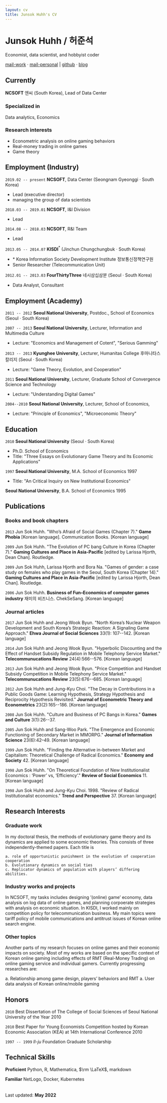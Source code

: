 ```yaml
---
layout: cv
title: Junsok Huhh's CV
---
```


# Junsok Huhh / 허준석
Economist, data scientist, and hobbyist coder

<div id="webaddress">
<a href="mailto: junsokhuhh@ncsoft.com">mail-work</a> &#183; <a href="mailto: anarinsk@gmail.com">mail-personal</a> | 
<a href="https://github.com/anarinsk">github</a> &#183; <a href="http://lostineconomics.com">blog</a>
</div>

## Currently

__NCSOFT__ 엔씨 (South Korea), Lead of Data Center

### Specialized in

Data analytics, Economics 

### Research interests

- Econometric analysis on online gaming behaviors 
- Real-money trading in online games
- Game theory

## Employment (Industry)

`2019.02 -- present`
__NCSOFT__, Data Center (Seongnam Gyeonggi  &#183; South Korea)
- Lead (executive director)
- managing the group of data scientists

`2018.03 -- 2019.01`
__NCSOFT__, I&I Division 
- Lead 

`2014.08 -- 2018.03`
__NCSOFT__, R&I Team
- Lead 

 `2013.05 -- 2014.07`
__KISDI__$^*$ (Jinchun Chungchungbuk  &#183; South Korea)
- $*$ Korea Information Society Development Institute 정보통신정책연구원
- Senior Researcher (Telecommunication Unit)

`2012.01 -- 2013.03`
__FourThirtyThree__ 네시삼십삼분 (Seoul  &#183; South Korea)
- Data Analyst, Consultant 

## Employment (Academy)

`2011 -- 2012`
__Seoul National University__, Postdoc., School of Economics (Seoul &#183; South Korea)

`2007 -- 2013`
__Seoul National University__, Lecturer, Information and Multimedia Culture
- Lecture: "Economics and Management of Cotent", "Serious Gamming"

`2013 -- 2013`
__Kyunghee University__, Lecturer, Humanitas College 후마니타스 칼리지 (Seoul &#183; South Korea)
- Lecture: "Game Theory, Evolution, and Cooperation"

`2011`
__Seoul National University__, Lecturer, Graduate School of Convergence Science and Technology
- Lecture: "Understanding Digital Games"

`2004--2010`
__Seoul National University__, Lecturer, School of Economics,  
- Lecture: "Principle of Economics", "Microeconomic Theory"


## Education

`2010`
__Seoul National University__ (Seoul  &#183; South Korea)
- Ph.D. School of Economics
- Title: "Three Essays on Evolutionary Game Theory and Its Economic Applications"

`1997`
__Seoul National University__, M.A. School of Economics 1997 
- Title: "An Critical Inquiry on New Institutional Economics" 

__Seoul National University__, B.A. School of Economics 1995


## Publications

### Books and book chapters 

`2013`
Jun Sok Huhh. "Who’s Afraid of Social Games (Chapter 7)." __Game Phobia__ [Korean language]. Communication Books. [Korean language]

`2009`
Jun Sok Huhh. "The Evolution of PC bang Culture in Korea (Chapter 7)." __Gaming Cultures and Place in Asia-Pacific__ [edited by Larissa Hjorth, Dean Chan]. Routledge.

`2009`
Jun Sok Huhh, Larissa Hjorth and Bora Na. "Games of gender: a case study on females who play games in the Seoul, South Korea (Chapter 14)." __Gaming Cultures and Place in Asia-Pacific__ [edited by Larissa Hjorth, Dean Chan]. Routledge.

`2006`
Jun Sok Huhh. __Business of Fun–Economics of computer games industry__ 재미의 비즈니스. ChekSeSang. [Korean language]

### Journal articles

`2017`
Jun Sok Huhh and Jeong Wook Byun. "North Korea’s Nuclear Weapon Development and South Korea’s Strategic Reaction: A Signaling Game Approach." __Ehwa Journal of Social Sciences__ 33(1): 107--142. [Korean language]

`2014`
Jun Sok Huhh and Jeong Wook Byun. "Hyperbolic Discounting and the Effect of Handset Subsidy Regulation in Mobile Telephony Service Market." __Telecommunucations Review__ 24(4):566--576. [Korean language]

`2013`
Jun Sok Huhh and Jeong Wook Byun. "Price Competition and Handset Subsidy Competition in Mobile Telephony Service Market." __Telecommunucations Review__ 23(5):676--685. [Korean language]

`2012`
Jun Sok Huhh and Jung-Kyu Choi. "The Decay in Contributions in a Public Goods Game: Learning Hypothesis, Strategy Hypothesis and Reciprocity Hypothesis Revisited." __Journal of Econometric Theory and Econometrics__ 23(2):165--186. [Korean language]

`2008`
Jun Sok Huhh. "Culture and Business of PC Bangs in Korea." __Games and Culture__ 3(1):26--37.

`2005`
Jun Sok Huhh and Sang-Woo Park. "The Emergence and Economic Functioning of Secondary Market in MMORPG." __Journal of Information Science__ 23(6):42–49. [Korean language]

`1999`
Jun Sok Huhh. "Finding the Alternative in-between Market and Capitalism: Theoretical Challenge of Radical Economics." __Economy and Society__ 42. [Korean language]

`1998`
Jun Sok Huhh. "On Theoretical Foundation of New Institutionalist Economics : ‘Power’ vs, ‘Efficiency’." __Review of Social Economics__ 11. [Korean language]

`1998`
Jun Sok Huhh and Jung-Kyu Choi. 1998. "Review of Radical Institutionalist economics." __Trend and Perspective__ 37. [Korean language]

## Research Interests 

### Graduate work 

In my doctoral thesis, the methods of evolutionary game theory and its dynamics are applied to some economic theories. This consists of three independently-themed papers. Each title is 

    a. role of opportunistic punishment in the evolution of cooperation cooperation
    b. Evolutionary dynamics on social ties
    c. Replicator dynamics of population with players’ differing abilities.

### Industry works and projects

In NCSOFT, my tasks includes designing ’(online) game’ economy, data analysis on log data of online games, and planning corpoerate strategies with analysis on economic situation. In KISDI, I worked mainly on competition policy for telecommunication business. My main topics were tariff policy of mobile communications and antitrust issues of Korean online search engine.

### Other topics 

Another parts of my research focuses on online games and their economic impacts on society. Most of my works are based on the specific context of Korean online gaming including effects of RMT (Real-Money Trading) on online gaming
service and individual gamers. Currently progressing researches are:
  
  a. Relationship among game design, players’ behaviors and RMT
  a. User data analysis of Korean online/mobile gaming

## Honors 

`2010`
Best Dissertation of The College of Social Sciences of Seoul National University of the Year 2010

`2010`
Best Paper for Young Economists Competition hosted by Korean Economic Association (KEA) at 14th International Conference 2010

`1997 -- 1999`
_Il-ju_ Foundation Graduate Scholarship


## Technical Skills 

__Proficient__
Python, R, Mathematica, $\rm \LaTeX$, markdown

__Familiar__
NetLogo, Docker, Kubernetes
<br>
<br>
<br>
Last updated: __May 2022__

<!-- ### Footer
Last updated: May 2022 -->


